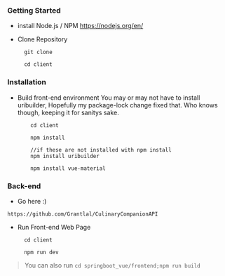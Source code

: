 ### Getting Started

-   install Node.js / NPM
    https://nodejs.org/en/

-   Clone Repository

          git clone

          cd client

### Installation

-   Build front-end environment
    You may or may not have to install uribuilder, Hopefully my package-lock change fixed that. Who knows though, keeping it for sanitys sake.

            cd client

            npm install

            //if these are not installed with npm install
            npm install uribuilder

            npm install vue-material

### Back-end

-   Go here :)

```
https://github.com/Grantlal/CulinaryCompanionAPI
```

-   Run Front-end Web Page

          cd client

          npm run dev

> You can also run `cd springboot_vue/frontend;npm run build`
